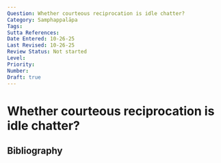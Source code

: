 ```yaml
---
Question: Whether courteous reciprocation is idle chatter?
Category: Samphappalāpa
Tags: 
Sutta References: 
Date Entered: 10-26-25
Last Revised: 10-26-25
Review Status: Not started
Level: 
Priority: 
Number: 
Draft: true
---
```


# Whether courteous reciprocation is idle chatter?

## Bibliography

<!-- 

Notes:

E.g., someone asks a question about an idle topic, such as, "What is your favorite flavor of ice cream?" Is it permissible to respond? Moreover, is it permissible to return the question?

-->